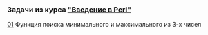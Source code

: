 ### Задачи из курса ["Введение в Perl"](https://stepik.org/course/3039)  
  
[01](src/intro/01_min_and_max.pl) Функция поиска минимального и максимального из 3-х чисел  
  